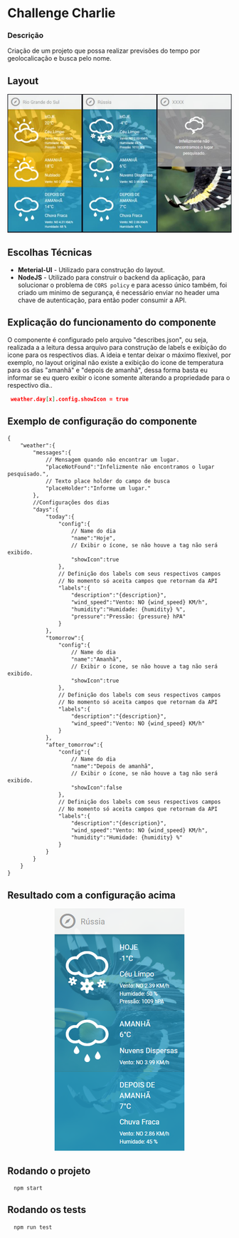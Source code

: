 
# Challenge Charlie

### Descrição

Criação de um projeto que possa realizar previsões do tempo por geolocalicação e busca pelo nome.


## Layout

<p align="center">
 <img src="layout/screens.jpg" alt="Challange accepted" />
</p>


## Escolhas Técnicas

- **Meterial-UI** - Utilizado para construção do layout.
- **NodeJS** - Utilizado para construir o backend da aplicação, para solucionar o problema de  `CORS policy` e para acesso único também, foi criado um minimo de segurança, é necessário enviar no header uma chave de autenticação, para então poder consumir a API.

## Explicação do funcionamento do componente
O componente é configurado pelo arquivo "describes.json", ou seja, realizada a a leitura dessa arquivo para construção de labels e exibição do icone para os respectivos dias.
A ideia e tentar deixar o máximo flexivel, por exemplo, no layout original não existe a exibição do icone de temperatura para os dias "amanhã" e "depois de amanhã", dessa forma basta eu informar se eu quero exibir o icone somente alterando a propriedade para o respectivo dia..

```json
 weather.day[x].config.showIcon = true
``` 

## Exemplo de configuração do componente
```
{
    "weather":{
        "messages":{
            // Mensagem quando não encontrar um lugar.
            "placeNotFound":"Infelizmente não encontramos o lugar pesquisado.", 
            // Texto place holder do campo de busca
            "placeHolder":"Informe um lugar."
        },
        //Configurações dos dias
        "days":{
            "today":{
                "config":{
                    // Name do dia
                    "name":"Hoje",
                    // Exibir o ícone, se não houve a tag não será exibido.
                    "showIcon":true
                },
                // Definição dos labels com seus respectivos campos
                // No momento só aceita campos que retornam da API
                "labels":{
                    "description":"{description}",
                    "wind_speed":"Vento: NO {wind_speed} KM/h",
                    "humidity":"Humidade: {humidity} %",
                    "pressure":"Pressão: {pressure} hPA"
                }
            },
            "tomorrow":{
                "config":{
                    // Name do dia
                    "name":"Amanhã",
                    // Exibir o ícone, se não houve a tag não será exibido.
                    "showIcon":true
                },
                // Definição dos labels com seus respectivos campos
                // No momento só aceita campos que retornam da API
                "labels":{
                    "description":"{description}",
                    "wind_speed":"Vento: NO {wind_speed} KM/h"
                }
            },
            "after_tomorrow":{
                "config":{
                    // Name do dia
                    "name":"Depois de amanhã",
                    // Exibir o ícone, se não houve a tag não será exibido.
                    "showIcon":false
                },
                // Definição dos labels com seus respectivos campos
                // No momento só aceita campos que retornam da API
                "labels":{
                    "description":"{description}",
                    "wind_speed":"Vento: NO {wind_speed} KM/h",
                    "humidity":"Humidade: {humidity} %"
                }
            }
        }
    }
}
```

## Resultado com a configuração acima
<p align="center">
  <img src="layout/screen.png" alt="Challange accepted" />
</p>

## Rodando o projeto
```
  npm start
```

## Rodando os tests
```
  npm run test
```
